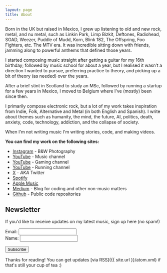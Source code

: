 ```yaml
---
layout: page
title: About
---
```


Born in the UK but raised in Mexico, I grew up listening to old and new rock, metal, and nu metal, such as Linkin Park, Limp Bizkit, Deftones, Radiohead, SOAD, Weezer, Puddle of Mudd, Korn, Blink 182, The Offspring, Foo Fighters, etc. The MTV era. It was incredible sitting down with friends, jamming along to powerful anthems that defined those years.

I started composing music straight after getting a guitar for my 16th birthday; followed by music school for about a year, but I realised it wasn’t a direction I wanted to pursue, preferring practice to theory, and picking up a bit of theory (as needed) over the years.

After a brief stint in Scotland to study an MSc, followed by running a startup for a few years in Mexico, I moved to Belgium where I've (mostly) been since then.

I primarily compose electronic rock, but a lot of my work takes inspiration from Indie, Folk, Alternative and Metal (in both English and Spanish). I write about themes such as humanity, the mind, the future, AI, politics, death, anxiety, code, technology, addiction, and the collapse of society.

When I'm not writing music I'm writing stories, code, and making videos.

**You can find my work on the following sites:**

* [Instagram](https://instagram.com/lemiffe) - B&W Photography
* [YouTube](https://youtube.com/lemiffe) - Music channel
* [YouTube](https://www.youtube.com/@lemonific) - Gaming channel
* [YouTube](https://www.youtube.com/@bellmanrunning) - Running channel
* [X](https://x.com/lemiffe) - _AKA_ Twitter
* [Spotify](https://open.spotify.com/artist/1sNv7hQSMw29Gxn7CNMbko?si=RAMQ-gHMSUOUmi39xYswHw)
* [Apple Music](https://music.apple.com/us/artist/lemiffe/457600639)
* [Medium](https://medium.com/@lemiffe) - Blog for coding and other non-music matters
* [Github](https://github.com/lemiffe) - Public code repositories

## Newsletter

If you'd like to receive updates on my latest music, sign up here (no spam!)

<div id="mc_embed_signup">
    <form id="mc-embedded-subscribe-form" class="validate" action="https://lemiffe.us19.list-manage.com/subscribe/post?u=b812582d2b5e10dce2bb3a9a0&amp;id=f9365b3e1e" method="post" name="mc-embedded-subscribe-form" novalidate="" target="_blank">
        <div id="mc_embed_signup_scroll">
            <div class="mc-field-group">
                Email: <input id="mce-EMAIL" class="required email" name="EMAIL" type="email" value="" />
            </div>
            <div class="mc-field-group">
                Name: <input id="mce-FNAME" class="" name="FNAME" type="text" value="" />
            </div>
            <div id="mce-responses" class="clear">
                <div id="mce-error-response" class="response" style="display: none;"> </div>
                <div id="mce-success-response" class="response" style="display: none;"> </div>
            </div>
            <p><!-- real people should not fill this in and expect good things - do not remove this or risk form bot signups--></p>
            <div style="position: absolute; left: -5000px;" aria-hidden="true">
                <input tabindex="-1" name="b_b812582d2b5e10dce2bb3a9a0_f9365b3e1e" type="text" value="" />
            </div>
            <div class="clear">
                <input id="mc-embedded-subscribe" class="button" name="subscribe" type="submit" value="Subscribe" />
            </div>
        </div>
    </form>
</div>

Thanks for reading! You can get updates [via RSS]({{ site.url }}/atom.xml) if that's still your cup of tea :)

